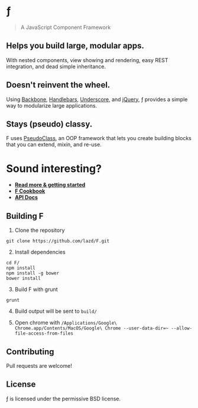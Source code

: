 # &#402;
> A JavaScript Component Framework

## Helps you build large, modular apps.
With nested components, view showing and rendering, easy REST integration, and dead simple inheritance.

## Doesn't reinvent the wheel.
Using [Backbone], [Handlebars], [Underscore], and [jQuery], &#402; provides a simple way to modularize large applications.

## Stays (pseudo) classy.
F uses [PseudoClass], an OOP framework that lets you create building blocks that you can extend, mixin, and re-use.


# Sound interesting?

* **[Read more & getting started]**
* **[F Cookbook]**
* **[API Docs]**


## Building F

1. Clone the repository
```
git clone https://github.com/lazd/F.git
```

2. Install dependencies
```
cd F/
npm install
npm install -g bower
bower install
```

3. Build F with grunt
```
grunt
```

4. Build output will be sent to `build/`

5. Open chrome with `/Applications/Google\ Chrome.app/Contents/MacOS/Google\ Chrome --user-data-dir=~ --allow-file-access-from-files`


## Contributing

Pull requests are welcome!


## License

&#402; is licensed under the permissive BSD license.


[API Docs]: http://lazd.github.io/F/F/jsdoc/ "See ƒ's API docs"
[F Cookbook]: http://lazd.github.io/F/F/manual/ "ƒ recipies"
[Read more & getting started]: http://lazd.github.io/F "Read more about ƒ"
[PseudoClass]: http://lazd.github.io/PseudoClass "Read more about PseudoClass"

[jQuery]: http://jquery.com/ "The world's most popular JavaScript library"
[Backbone]: http://backbonejs.org/ "Gives structure to web apps with models, collections, views, and REST"
[Underscore]: http://underscorejs.org/ "Utility-belt library for JavaScript"
[Handlebars]: http://handlebarsjs.com/ "Minimal templating on steroids"
